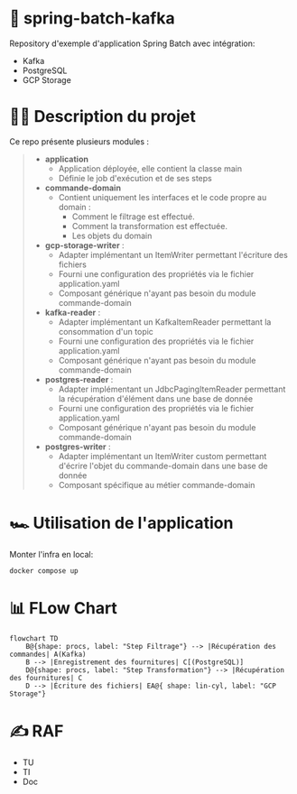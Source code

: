 # 🚀 spring-batch-kafka

Repository d'exemple d'application Spring Batch avec intégration:
- Kafka
- PostgreSQL
- GCP Storage

# 👨‍🏫 Description du projet
Ce repo présente plusieurs modules :
> - **application**
>   - Application déployée, elle contient la classe main
>   - Définie le job d'exécution et de ses steps
> - **commande-domain**
>   - Contient uniquement les interfaces et le code propre au domain : 
>     - Comment le filtrage est effectué.
>     - Comment la transformation est effectuée.
>     - Les objets du domain
> - **gcp-storage-writer** :
>   - Adapter implémentant un ItemWriter permettant l'écriture des fichiers
>   - Fourni une configuration des propriétés via le fichier application.yaml
>   - Composant générique n'ayant pas besoin du module commande-domain
> - **kafka-reader** :
>   - Adapter implémentant un KafkaItemReader permettant la consommation d'un topic
>   - Fourni une configuration des propriétés via le fichier application.yaml
>   - Composant générique n'ayant pas besoin du module commande-domain
> - **postgres-reader** :
>   - Adapter implémentant un JdbcPagingItemReader permettant la récupération d'élément dans une base de donnée
>   - Fourni une configuration des propriétés via le fichier application.yaml
>   - Composant générique n'ayant pas besoin du module commande-domain
> - **postgres-writer** :
>   - Adapter implémentant un ItemWriter custom permettant d'écrire l'objet du commande-domain dans une base de donnée
>   - Composant spécifique au métier commande-domain

# 🏎️ Utilisation de l'application

Monter l'infra en local:
```shell
docker compose up
```

# 📊 FLow Chart
```mermaid
flowchart TD
    B@{shape: procs, label: "Step Filtrage"} --> |Récupération des commandes| A(Kafka)
    B --> |Enregistrement des fournitures| C[(PostgreSQL)]
    D@{shape: procs, label: "Step Transformation"} --> |Récupération des fournitures| C
    D --> |Écriture des fichiers| EA@{ shape: lin-cyl, label: "GCP Storage"}
```
# ✍️ RAF
- TU
- TI
- Doc